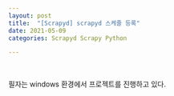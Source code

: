 ```yaml
---
layout: post
title:  "[Scrapyd] scrapyd 스케줄 등록"
date: 2021-05-09
categories: Scrapyd Scrapy Python

---
```


<br>

필자는 windows 환경에서 프로젝트를 진행하고 있다.